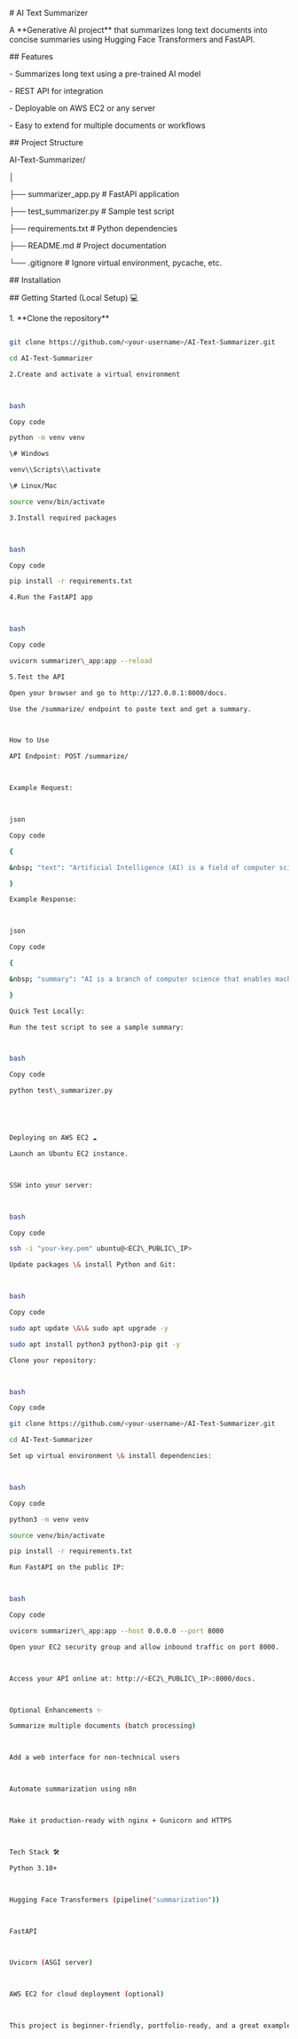 \# AI Text Summarizer



A \*\*Generative AI project\*\* that summarizes long text documents into concise summaries using Hugging Face Transformers and FastAPI.



\## Features

\- Summarizes long text using a pre-trained AI model

\- REST API for integration

\- Deployable on AWS EC2 or any server

\- Easy to extend for multiple documents or workflows



\## Project Structure

AI-Text-Summarizer/

│

├── summarizer\_app.py # FastAPI application

├── test\_summarizer.py # Sample test script

├── requirements.txt # Python dependencies

├── README.md # Project documentation

└── .gitignore # Ignore virtual environment, pycache, etc.





\## Installation

\## Getting Started (Local Setup) 💻

1\. \*\*Clone the repository\*\*

```bash

git clone https://github.com/<your-username>/AI-Text-Summarizer.git

cd AI-Text-Summarizer

2.Create and activate a virtual environment



bash

Copy code

python -m venv venv

\# Windows

venv\\Scripts\\activate

\# Linux/Mac

source venv/bin/activate

3.Install required packages



bash

Copy code

pip install -r requirements.txt

4.Run the FastAPI app



bash

Copy code

uvicorn summarizer\_app:app --reload

5.Test the API

Open your browser and go to http://127.0.0.1:8000/docs.

Use the /summarize/ endpoint to paste text and get a summary.



How to Use

API Endpoint: POST /summarize/



Example Request:



json

Copy code

{

&nbsp; "text": "Artificial Intelligence (AI) is a field of computer science that enables machines to mimic human intelligence..."

}

Example Response:



json

Copy code

{

&nbsp; "summary": "AI is a branch of computer science that enables machines to replicate human intelligence."

}

Quick Test Locally:

Run the test script to see a sample summary:



bash

Copy code

python test\_summarizer.py





Deploying on AWS EC2 ☁️

Launch an Ubuntu EC2 instance.



SSH into your server:



bash

Copy code

ssh -i "your-key.pem" ubuntu@<EC2\_PUBLIC\_IP>

Update packages \& install Python and Git:



bash

Copy code

sudo apt update \&\& sudo apt upgrade -y

sudo apt install python3 python3-pip git -y

Clone your repository:



bash

Copy code

git clone https://github.com/<your-username>/AI-Text-Summarizer.git

cd AI-Text-Summarizer

Set up virtual environment \& install dependencies:



bash

Copy code

python3 -m venv venv

source venv/bin/activate

pip install -r requirements.txt

Run FastAPI on the public IP:



bash

Copy code

uvicorn summarizer\_app:app --host 0.0.0.0 --port 8000

Open your EC2 security group and allow inbound traffic on port 8000.



Access your API online at: http://<EC2\_PUBLIC\_IP>:8000/docs.



Optional Enhancements ✨

Summarize multiple documents (batch processing)



Add a web interface for non-technical users



Automate summarization using n8n



Make it production-ready with nginx + Gunicorn and HTTPS



Tech Stack 🛠️

Python 3.10+



Hugging Face Transformers (pipeline("summarization"))



FastAPI



Uvicorn (ASGI server)



AWS EC2 for cloud deployment (optional)



This project is beginner-friendly, portfolio-ready, and a great example of combining AI, Python, and cloud deployment skills.



